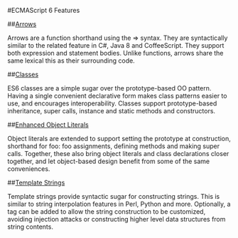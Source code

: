 #ECMAScript 6 Features

##[Arrows](https://github.com/dnbard/es6-guide/blob/master/examples/arrows.md)

Arrows are a function shorthand using the => syntax. They are syntactically similar to the related feature in C#, Java 8 and CoffeeScript. They support both expression and statement bodies. Unlike functions, arrows share the same lexical this as their surrounding code.

##[Classes](https://github.com/dnbard/es6-guide/blob/master/examples/classes.md)

ES6 classes are a simple sugar over the prototype-based OO pattern. Having a single convenient declarative form makes class patterns easier to use, and encourages interoperability. Classes support prototype-based inheritance, super calls, instance and static methods and constructors.

##[Enhanced Object Literals](https://github.com/dnbard/es6-guide/blob/master/examples/objectLiterals.md)

Object literals are extended to support setting the prototype at construction, shorthand for foo: foo assignments, defining methods and making super calls. Together, these also bring object literals and class declarations closer together, and let object-based design benefit from some of the same conveniences.

##[Template Strings](https://github.com/dnbard/es6-guide/blob/master/examples/templateStrings.md)

Template strings provide syntactic sugar for constructing strings. This is similar to string interpolation features in Perl, Python and more. Optionally, a tag can be added to allow the string construction to be customized, avoiding injection attacks or constructing higher level data structures from string contents.